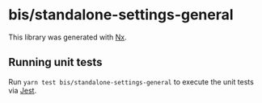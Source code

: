 # bis/standalone-settings-general

This library was generated with [Nx](https://nx.dev).

## Running unit tests

Run `yarn test bis/standalone-settings-general` to execute the unit tests via [Jest](https://jestjs.io).
